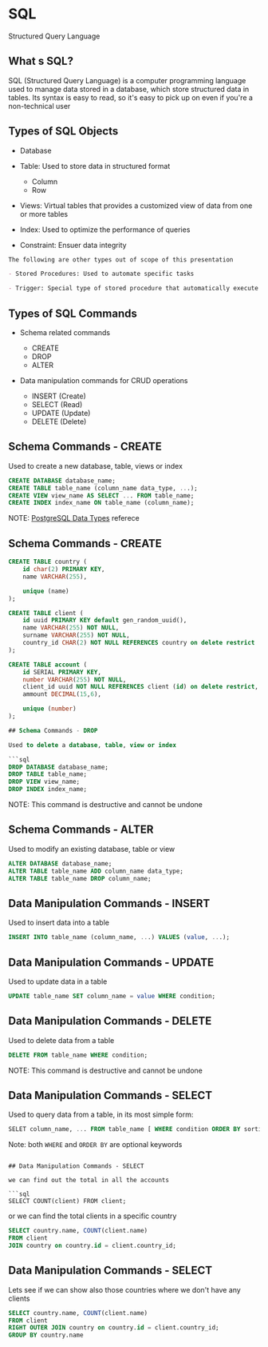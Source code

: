# SQL

Structured Query Language

## What s SQL?

SQL (Structured Query Language) is a computer programming language used to manage data stored in a database, which store structured data in tables. Its syntax is easy to read, so it's easy to pick up on even if you're a non-technical user

## Types of SQL Objects

- Database

- Table: Used to store data in structured format
    - Column
    - Row

- Views: Virtual tables that provides a customized view of data from one or more tables

- Index: Used to optimize the performance of queries

- Constraint: Ensuer data integrity

```markdown
The following are other types out of scope of this presentation

- Stored Procedures: Used to automate specific tasks

- Trigger: Special type of stored procedure that automatically execute in response to specific event on a table

```

## Types of SQL Commands

- Schema related commands
    - CREATE
    - DROP
    - ALTER

- Data manipulation commands for CRUD operations
    - INSERT (Create)
    - SELECT (Read)
    - UPDATE (Update)
    - DELETE (Delete)

## Schema Commands - CREATE

Used to create a new database, table, views or index

```sql
CREATE DATABASE database_name;
CREATE TABLE table_name (column_name data_type, ...);
CREATE VIEW view_name AS SELECT ... FROM table_name;
CREATE INDEX index_name ON table_name (column_name);
```

NOTE: [PostgreSQL Data Types](https://www.postgresql.org/docs/current/datatype.html) referece

## Schema Commands - CREATE


```sql
CREATE TABLE country (
    id char(2) PRIMARY KEY,
    name VARCHAR(255),

    unique (name)
);

CREATE TABLE client (
    id uuid PRIMARY KEY default gen_random_uuid(),
    name VARCHAR(255) NOT NULL,
    surname VARCHAR(255) NOT NULL,
    country_id CHAR(2) NOT NULL REFERENCES country on delete restrict
);

CREATE TABLE account (
    id SERIAL PRIMARY KEY,
    number VARCHAR(255) NOT NULL,
    client_id uuid NOT NULL REFERENCES client (id) on delete restrict,
    ammount DECIMAL(15,6),

    unique (number)
);

## Schema Commands - DROP

Used to delete a database, table, view or index

```sql
DROP DATABASE database_name;
DROP TABLE table_name;
DROP VIEW view_name;
DROP INDEX index_name;
```

NOTE: This command is destructive and cannot be undone

## Schema Commands - ALTER

Used to modify an existing database, table or view

```sql
ALTER DATABASE database_name;
ALTER TABLE table_name ADD column_name data_type;
ALTER TABLE table_name DROP column_name;
```

## Data Manipulation Commands - INSERT

Used to insert data into a table

```sql
INSERT INTO table_name (column_name, ...) VALUES (value, ...);
```

## Data Manipulation Commands - UPDATE

Used to update data in a table

```sql
UPDATE table_name SET column_name = value WHERE condition;
```

## Data Manipulation Commands - DELETE

Used to delete data from a table

```sql
DELETE FROM table_name WHERE condition;
```

NOTE: This command is destructive and cannot be undone

## Data Manipulation Commands - SELECT

Used to query data from a table, in its most simple form:

```sql
SELET column_name, ... FROM table_name [ WHERE condition ORDER BY sorting ]
```

Note: both `WHERE` and `ORDER BY` are optional keywords 
```

## Data Manipulation Commands - SELECT

we can find out the total in all the accounts

```sql
SELECT COUNT(client) FROM client;
```

or we can find the total clients in a specific country

```sql
SELECT country.name, COUNT(client.name)
FROM client
JOIN country on country.id = client.country_id;
```

## Data Manipulation Commands - SELECT

Lets see if we can show also those countries where we don't have any clients

```sql
SELECT country.name, COUNT(client.name)
FROM client
RIGHT OUTER JOIN country on country.id = client.country_id;
GROUP BY country.name
```

